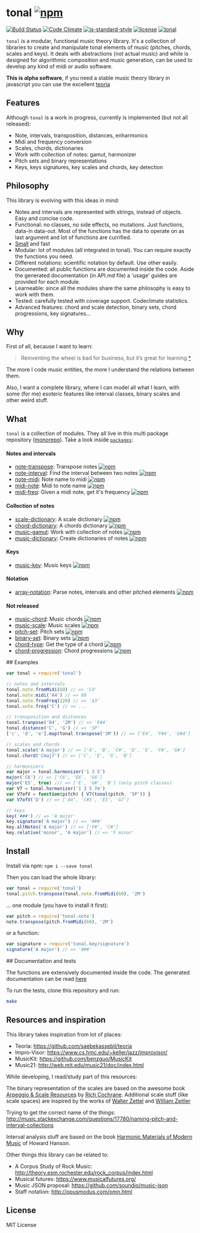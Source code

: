 # tonal [![npm](https://img.shields.io/npm/v/tonal.svg)](https://www.npmjs.com/package/tonal)

[![Build Status](https://travis-ci.org/danigb/tonal.svg?branch=master)](https://travis-ci.org/danigb/tonal)
[![Code Climate](https://codeclimate.com/github/danigb/tonal/badges/gpa.svg)](https://codeclimate.com/github/danigb/tonal)
[![js-standard-style](https://img.shields.io/badge/code%20style-standard-brightgreen.svg?style=flat)](https://github.com/feross/standard)
[![license](https://img.shields.io/npm/l/tonal.svg)](https://www.npmjs.com/package/tonal)
[![tonal](https://img.shields.io/badge/tonal-lib-yellow.svg)](https://www.npmjs.com/package/tonal)

`tonal` is a modular, functional music theory library. It's a collection of libraries to create and manipulate tonal elements of music (pitches, chords, scales and keys). It deals with abstractions (not actual music) and while is designed for algorithmic composition and music generation, can be used to develop any kind of midi or audio software.

__This is alpha software__, if you need a stable music theory library in javascript you can use the excellent [teoria](https://github.com/saebekassebil/teoria)

## Features

Although `tonal` is a work in progress, currently is implemented (but not all released):

- Note, intervals, transposition, distances, enharmonics
- Midi and frequency conversion
- Scales, chords, dictionaries
- Work with collection of notes: gamut, harmonizer
- Pitch sets and binary representations
- Keys, keys signatures, key scales and chords, key detection

## Philosophy

This library is evolving with this ideas in mind:

- Notes and intervals are represented with strings, instead of objects. Easy and concise code.
- Functional: no classes, no side effects, no mutations. Just functions, data-in data-out. Most of the functions has the data to operate on as last argument and lot of functions are currified.
- [Small](https://rawgit.com/danigb/tonal/master/dist/disc.html) and fast
- Modular: lot of modules (all integrated in tonal). You can require exactly the functions you need.
- Different notations: scientific notation by default. Use other easily.
- Documented: all public functions are documented inside the code. Aside the generated documentation (in API.md file) a 'usage' guides are provided for each module.
- Learneable: since all the modules share the same philosophy is easy to work with them.
- Tested: carefully tested with coverage support. Codeclimate statistics.
- Advanced features: chord and scale detection, binary sets, chord progressions, key signatures...

## Why

First of all, because I want to learn:

> Reinventing the wheel is bad for business, but it’s great for learning
[*](http://philipwalton.com/articles/how-to-become-a-great-front-end-engineer)

The more I code music entities, the more I understand the relations between them.

Also, I want a complete library, where I can model all what I learn, with some (for me) esoteric features like interval classes, binary scales and other weird stuff.

## What

`tonal` is a collection of modules. They all live in this
multi package repository ([monorepo](https://github.com/babel/babel/blob/master/doc/design/monorepo.md)). Take a look inside [`packages`](https://github.com/danigb/tonal/tree/master/packages):

#### Notes and intervals
- [note-transpose](https://github.com/danigb/tonal/tree/master/packages/note-transpose):
Transpose notes
[![npm](https://img.shields.io/npm/v/note-transpose.svg)](https://www.npmjs.com/package/nnote-transpose)
- [note-interval](https://github.com/danigb/tonal/tree/master/packages/note-interval):
Find the interval between two notes
[![npm](https://img.shields.io/npm/v/note-interval.svg)](https://www.npmjs.com/package/note-interval)
- [note-midi](https://github.com/danigb/tonal/tree/master/packages/note-midi):
Note name to midi
[![npm](https://img.shields.io/npm/v/note-midi.svg)](https://www.npmjs.com/package/note-midi)
- [midi-note](https://github.com/danigb/tonal/tree/master/packages/midi-note):
Midi to note name
[![npm](https://img.shields.io/npm/v/midi-note.svg)](https://www.npmjs.com/package/midi-note)
- [midi-freq](https://github.com/danigb/tonal/tree/master/packages/midi-freq):
Given a midi note, get it's frequency
[![npm](https://img.shields.io/npm/v/midi-freq.svg)](https://www.npmjs.com/package/midi-freq)

#### Collection of notes
- [scale-dictionary](https://github.com/danigb/tonal/tree/master/packages/scale-dictionary):
A scale dictionary
[![npm](https://img.shields.io/npm/v/scale-dictionary.svg)](https://www.npmjs.com/package/scale-dictionary)
- [chord-dictionary](https://github.com/danigb/tonal/tree/master/packages/chord-dictionary):
A chords dictionary
[![npm](https://img.shields.io/npm/v/chord-dictionary.svg)](https://www.npmjs.com/package/chord-dictionary)
- [music-gamut](https://github.com/danigb/tonal/tree/master/packages/music-gamut):
Work with collection of notes
[![npm](https://img.shields.io/npm/v/music-gamut.svg)](https://www.npmjs.com/package/music-gamut)
- [music-dictionary](https://github.com/danigb/tonal/tree/master/packages/music-dictionary):
Create dictionaries of notes
[![npm](https://img.shields.io/npm/v/music-dictionary.svg)](https://www.npmjs.com/package/mmusic-dictionary)

#### Keys
- [music-key](https://github.com/danigb/tonal/tree/master/packages/music-key):
Music keys
[![npm](https://img.shields.io/npm/v/music-key.svg)](https://www.npmjs.com/package/music-key)

#### Notation
- [array-notation](https://github.com/danigb/tonal/tree/master/packages/array-notation):
Parse notes, intervals and other pitched elements
[![npm](https://img.shields.io/npm/v/array-notation.svg)](https://www.npmjs.com/package/array-notation)

#### Not released

- [music-chord](https://github.com/danigb/tonal/tree/master/packages/music-chord):
Music chords
[![npm](https://img.shields.io/npm/v/music-chord.svg)](https://www.npmjs.com/package/music-chord)
- [music-scale](https://github.com/danigb/tonal/tree/master/packages/music-scale):
Music scales
[![npm](https://img.shields.io/npm/v/music-scale.svg)](https://www.npmjs.com/package/music-scale)
- [pitch-set](https://github.com/danigb/tonal/tree/master/packages/pitch-set):
Pitch sets
[![npm](https://img.shields.io/npm/v/pitch-set.svg)](https://www.npmjs.com/package/pitch-set)
- [binary-set](https://github.com/danigb/tonal/tree/master/packages/binary-set):
Binary sets
[![npm](https://img.shields.io/npm/v/binary-set.svg)](https://www.npmjs.com/package/binary-set)
- [chord-type](https://github.com/danigb/tonal/tree/master/packages/chord-type):
Get the type of a chord
[![npm](https://img.shields.io/npm/v/chord-type.svg)](https://www.npmjs.com/package/chord-type)
- [chord-progression](https://github.com/danigb/tonal/tree/master/packages/chord-progression):
Chord progressions
[![npm](https://img.shields.io/npm/v/chord-progression.svg)](https://www.npmjs.com/package/chord-progression)


## Examples

```js
var tonal = require('tonal')

// notes and intervals
tonal.note.fromMidi(60) // => 'C4'
tonal.note.midi('A4') // => 69
tonal.note.fromFreq(220) // => 'A3'
tonal.note.freq('C') // => ...

// transposition and distances
tonal.tranpose('D4', '2M') // => 'E#4'
tonal.distance('C', 'G') // => '5P'
['c', 'd', 'e'].map(tonal.transpose('3M')) // => ['E4', 'F#4', 'G#4']

// scales and chords
tonal.scale('A major') // => ['A', 'B', 'C#', 'D', 'E', 'F#', 'G#']
tonal.chord('Cmaj7') // => ['C', 'E', 'G', 'B']

// harmonizers
var major = tonal.harmonizer('1 3 5')
major('C6') // => ['C6', 'E6', 'G6']
major('E5', true) /// => ['E', 'G#', 'B'] (only pitch classes)
var V7 = tonal.harmonizer('1 3 5 7m')
var V7ofV = function(pitch) { V7(tonal(pitch, '5P')) }
var V7ofV('D') // => ['A4', 'C#5', 'E5', 'G7']

// keys
key('###') // => 'A major'
key.signature('A major') // => '###'
key.altNotes('A major') // => ['F#', 'C#']
key.relative('minor', 'A major') // => 'F minor'
```

## Install

Install via npm: `npm i --save tonal`

Then you can load the whole library:

```js
var tonal = require('tonal')
tonal.pitch.transpose(tonal.note.fromMidi(60), '2M')
```

... one module (you have to install it first):

```js
var pitch = require('tonal.note')
note.transpose(pitch.fromMidi(60), '2M')
```

or a function:

```js
var signature = require('tonal.key/signature')
signature('A major') // => '###'
```

## Documentation and tests

The functions are extensively documented inside the code. The generated documentation can be read [here]()

To run the tests, clone this repository and run:

```bash
make
```

## Resources and inspiration

This library takes inspiration from lot of places:

- Teoria: https://github.com/saebekassebil/teoria
- Impro-Visor: https://www.cs.hmc.edu/~keller/jazz/improvisor/
- MusicKit: https://github.com/benzguo/MusicKit
- Music21: http://web.mit.edu/music21/doc/index.html

While developing, I read/study part of this resources:

The binary representation of the scales are based on the awesome book [Arpeggio & Scale Resources](https://archive.org/details/ScaleAndArpeggioResourcesAGuitarEncyclopedia) by [Rich Cochrane](http://cochranemusic.com/). Additional scale stuff (like scale spaces) are inspired by the works of [Walter Zettel](http://www.muzuu.org/new_life/pics/simpleblog/scales/scalesadvice.html) and [William Zeitler](http://www.allthescales.org/)

Trying to get the correct name of the things:
http://music.stackexchange.com/questions/17780/naming-pitch-and-interval-collections

Interval analysis stuff are based on the book [Harmonic Materials of Modern Music](https://archive.org/details/harmonicmaterial00hans) of Howard Hanson.

Other things this library can be related to:

- A Corpus Study of Rock Music:  http://theory.esm.rochester.edu/rock_corpus/index.html
- Musical futures: https://www.musicalfutures.org/
- Music JSON proposal: https://github.com/soundio/music-json
- Staff notation: http://opusmodus.com/omn.html

## License

MIT License
